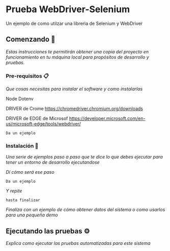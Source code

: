 # Prueba WebDriver-Selenium

Un ejemplo de como utilzar una libreria de Selenium y WebDriver

## Comenzando 🚀

_Estas instrucciones te permitirán obtener una copia del proyecto en funcionamiento en tu máquina local para propósitos de desarrollo y pruebas._



### Pre-requisitos 📋

_Que cosas necesitas para instalar el software y como instalarlas_

Node
Dotenv

DRIVER de Crome
https://chromedriver.chromium.org/downloads

DRIVER de EDGE de Microsof
https://developer.microsoft.com/en-us/microsoft-edge/tools/webdriver/

```
Da un ejemplo
```

### Instalación 🔧

_Una serie de ejemplos paso a paso que te dice lo que debes ejecutar para tener un entorno de desarrollo ejecutandose_

_Dí cómo será ese paso_

```
Da un ejemplo
```

_Y repite_

```
hasta finalizar
```

_Finaliza con un ejemplo de cómo obtener datos del sistema o como usarlos para una pequeña demo_

## Ejecutando las pruebas ⚙️

_Explica como ejecutar las pruebas automatizadas para este sistema_
